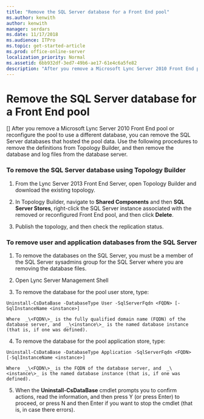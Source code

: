 ```yaml
---
title: "Remove the SQL Server database for a Front End pool"
ms.author: kenwith
author: kenwith
manager: serdars
ms.date: 11/17/2018
ms.audience: ITPro
ms.topic: get-started-article
ms.prod: office-online-server
localization_priority: Normal
ms.assetid: 6bb932df-3ed7-49b6-ae17-61e4c6a5fe82
description: "After you remove a Microsoft Lync Server 2010 Front End pool or reconfigure the pool to use a different database, you can remove the SQL Server databases that hosted the pool data. Use the following procedures to remove the definitions from Topology Builder, and then remove the database and log files from the database server."
---
```


# Remove the SQL Server database for a Front End pool
[]
After you remove a Microsoft Lync Server 2010 Front End pool or reconfigure the pool to use a different database, you can remove the SQL Server databases that hosted the pool data. Use the following procedures to remove the definitions from Topology Builder, and then remove the database and log files from the database server.
  
### To remove the SQL Server database using Topology Builder

1. From the Lync Server 2013 Front End Server, open Topology Builder and download the existing topology. 
    
2. In Topology Builder, navigate to **Shared Components** and then **SQL Server Stores**, right-click the SQL Server instance associated with the removed or reconfigured Front End pool, and then click **Delete**.
    
3. Publish the topology, and then check the replication status. 
    
### To remove user and application databases from the SQL Server

1. To remove the databases on the SQL Server, you must be a member of the SQL Server sysadmins group for the SQL Server where you are removing the database files. 
    
2. Open Lync Server Management Shell
    
3. To remove the database for the pool user store, type:
    
  ```
  Uninstall-CsDataBase -DatabaseType User -SqlServerFqdn <FQDN> [-SqlInstanceName <instance>]
  ```

    Where  _\<FQDN\>_ is the fully qualified domain name (FQDN) of the database server, and  _\<instance\>_ is the named database instance (that is, if one was defined). 
    
4. To remove the database for the pool application store, type:
    
  ```
  Uninstall-CsDataBase -DatabaseType Application -SqlServerFqdn <FQDN> [-SqlInstanceName <instance>]
  ```

    Where  _\<FQDN\>_ is the FQDN of the database server, and  _\<instance\>_ is the named database instance (that is, if one was defined). 
    
5. When the **Uninstall-CsDataBase** cmdlet prompts you to confirm actions, read the information, and then press Y (or press Enter) to proceed, or press N and then Enter if you want to stop the cmdlet (that is, in case there errors). 
    


